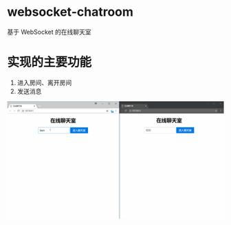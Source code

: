 # websocket-chatroom
基于 WebSocket 的在线聊天室

# 实现的主要功能

1. 进入房间、离开房间
2. 发送消息

![](./static/chatroom.gif)